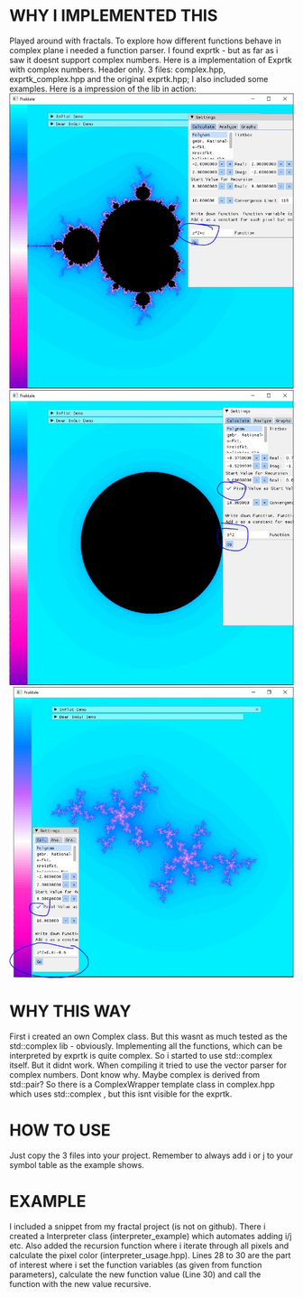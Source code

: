 WHY I IMPLEMENTED THIS
================================

Played around with fractals. To explore how different functions behave in complex plane i needed a function parser.
I found exprtk - but as far as i saw it doesnt support complex numbers. Here is a implementation of Exprtk with complex numbers. 
Header only. 3 files: complex.hpp, exprtk_complex.hpp and the original exprtk.hpp; I also included some examples. Here is a impression of the lib in action:
![Screenshot of Doxygraph viewing its own code](images/Mandelbrot.JPG)
![Screenshot of Doxygraph viewing its own code](images/Julia_1.JPG)
![Screenshot of Doxygraph viewing its own code](images/Julia_2.JPG)


WHY THIS WAY
================================
First i created an own Complex class. But this wasnt as much tested as the std::complex lib - obviously. Implementing all the functions, which can be interpreted by exprtk is quite complex.
So i started to use std::complex itself. But it didnt work. When compiling it tried to use the vector parser for complex numbers. Dont know why. Maybe complex is derived from std::pair?
So there is a ComplexWrapper template class in complex.hpp which uses std::complex , but this isnt visible for the exprtk.

HOW TO USE
=================================
Just copy the 3 files into your project. Remember to always add i or j to your symbol table as the example shows.

EXAMPLE
=================================
I included a snippet from my fractal project (is not on github). There i created a Interpreter class (interpreter_example) which automates adding i/j etc.
Also added the recursion function where i iterate through all pixels and calculate the pixel color (interpreter_usage.hpp). 
Lines 28 to 30 are the part of interest where i set the function variables (as given from function parameters), calculate the new function value (Line 30) and call the function with the new value recursive.

